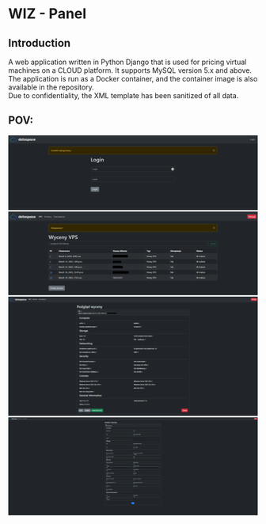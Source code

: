 # WIZ - Panel
## Introduction
A web application written in Python Django that is used for pricing virtual machines on a CLOUD platform. It supports MySQL version 5.x and above. The application is run as a Docker container, and the container image is also available in the repository. \
Due to confidentiality, the XML template has been sanitized of all data.

## POV:
![Logout](./0.PNG)
![Logout](./01.PNG)
![Logout](./02.PNG)
![Logout](./3.PNG)
